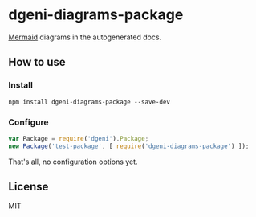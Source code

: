 # dgeni-diagrams-package
[Mermaid](http://knsv.github.io/mermaid) diagrams in the autogenerated docs.

## How to use
### Install
```
npm install dgeni-diagrams-package --save-dev
```

### Configure
```js
var Package = require('dgeni').Package;
new Package('test-package', [ require('dgeni-diagrams-package') ]);
```

That's all, no configuration options yet.

## License
MIT
